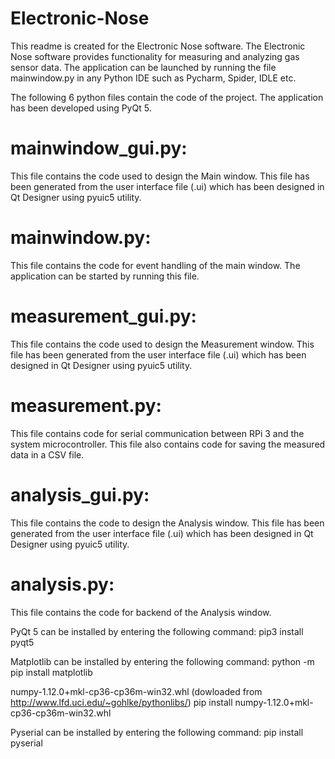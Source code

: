 # Electronic-Nose

This readme is created for the Electronic Nose software. The Electronic Nose software provides functionality for measuring and analyzing gas sensor data.
The application can be launched by running the file mainwindow.py in any Python IDE such as Pycharm, Spider, IDLE etc.

The following 6 python files contain the code of the project. The application has been developed using PyQt 5. 

# mainwindow_gui.py:
This file contains the code used to design the Main window. This file has been generated from the user interface file (.ui) which has been designed in Qt Designer using pyuic5 utility.

# mainwindow.py:
This file contains the code for event handling of the main window. The application can be started by running this file.

# measurement_gui.py:
This file contains the code used to design the Measurement window. This file has been generated from the user interface file (.ui) which has been designed in Qt Designer using pyuic5 utility.

# measurement.py:
This file contains code for serial communication between RPi 3 and the system microcontroller. This file also contains code for saving the measured data in a CSV file.

# analysis_gui.py:
This file contains the code to design the Analysis window. This file has been generated from the user interface file (.ui) which has been designed in Qt Designer using pyuic5 utility.

# analysis.py:
This file contains the code for backend of the Analysis window.

PyQt 5 can be installed by entering the following command:
pip3 install pyqt5

Matplotlib can be installed by entering the following command:
python -m pip install matplotlib

numpy-1.12.0+mkl-cp36-cp36m-win32.whl (dowloaded from http://www.lfd.uci.edu/~gohlke/pythonlibs/)
	pip install numpy-1.12.0+mkl-cp36-cp36m-win32.whl
	
Pyserial can be installed by entering the following command: pip install pyserial
